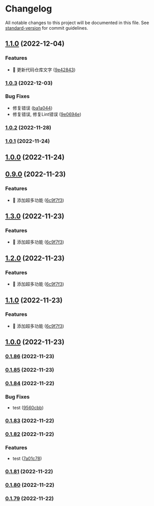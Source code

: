 # Changelog

All notable changes to this project will be documented in this file. See [standard-version](https://github.com/conventional-changelog/standard-version) for commit guidelines.

## [1.1.0](https://github.com/lookeke/feishu_vpn/compare/v1.0.3...v1.1.0) (2022-12-04)


### Features

* :speech_balloon: 更新代码仓库文字 ([9e42843](https://github.com/lookeke/feishu_vpn/commit/9e42843aee86790b7e390a720ef150080f76c8da))

### [1.0.3](https://github.com/lookeke/feishu_vpn/compare/v1.0.2...v1.0.3) (2022-12-03)


### Bug Fixes

* 修复错误 ([ba1a044](https://github.com/lookeke/feishu_vpn/commit/ba1a044aab616025f9c00c94fd172c7006f4c589))
* 修复错误, 修复Lint错误 ([9e0694e](https://github.com/lookeke/feishu_vpn/commit/9e0694e2973f83302132cdd69f4e60449457d33d))

### [1.0.2](https://github.com/lookeke/feishu_vpn/compare/v1.0.1...v1.0.2) (2022-11-28)

### [1.0.1](https://github.com/lookeke/feishu_vpn/compare/v0.9.0...v1.0.1) (2022-11-24)

## [1.0.0](https://github.com/lookeke/feishu_vpn/compare/v0.9.0...v1.0.0) (2022-11-24)

## [0.9.0](https://github.com/lookeke/feishu_vpn/compare/v1.0.0...v0.9.0) (2022-11-23)


### Features

* :lipstick: 添加超多功能 ([6c9f7f3](https://github.com/lookeke/feishu_vpn/commit/6c9f7f3f49b98c55d9164903ea747b7f4aa0e9f4))

## [1.3.0](https://github.com/lookeke/feishu_vpn/compare/v1.0.0...v1.3.0) (2022-11-23)


### Features

* :lipstick: 添加超多功能 ([6c9f7f3](https://github.com/lookeke/feishu_vpn/commit/6c9f7f3f49b98c55d9164903ea747b7f4aa0e9f4))

## [1.2.0](https://github.com/lookeke/feishu_vpn/compare/v1.0.0...v1.2.0) (2022-11-23)


### Features

* :lipstick: 添加超多功能 ([6c9f7f3](https://github.com/lookeke/feishu_vpn/commit/6c9f7f3f49b98c55d9164903ea747b7f4aa0e9f4))

## [1.1.0](https://github.com/lookeke/feishu_vpn/compare/v1.0.0...v1.1.0) (2022-11-23)


### Features

* :lipstick: 添加超多功能 ([6c9f7f3](https://github.com/lookeke/feishu_vpn/commit/6c9f7f3f49b98c55d9164903ea747b7f4aa0e9f4))

## [1.0.0](https://github.com/lookeke/feishu_vpn/compare/v0.1.86...v1.0.0) (2022-11-23)

### [0.1.86](https://github.com/lookeke/feishu_vpn/compare/v0.1.85...v0.1.86) (2022-11-23)

### [0.1.85](https://github.com/lookeke/feishu_vpn/compare/v0.1.84...v0.1.85) (2022-11-23)

### [0.1.84](https://github.com/lookeke/feishu_vpn/compare/v0.1.83...v0.1.84) (2022-11-22)


### Bug Fixes

* test ([9560cbb](https://github.com/lookeke/feishu_vpn/commit/9560cbb2be024ecf3dbcfaad2f1fd376d29afdb1))

### [0.1.83](https://github.com/lookeke/feishu_vpn/compare/v0.1.82...v0.1.83) (2022-11-22)

### [0.1.82](https://github.com/lookeke/feishu_vpn/compare/v0.1.81...v0.1.82) (2022-11-22)


### Features

* test ([7a01c78](https://github.com/lookeke/feishu_vpn/commit/7a01c785b6e880231048e60bbbf62d045e0bcf88))

### [0.1.81](https://github.com/lookeke/feishu_vpn/compare/v0.1.80...v0.1.81) (2022-11-22)

### [0.1.80](https://github.com/lookeke/feishu_vpn/compare/v0.1.79...v0.1.80) (2022-11-22)

### [0.1.79](https://github.com/lookeke/feishu_vpn/compare/v0.1.78...v0.1.79) (2022-11-22)
